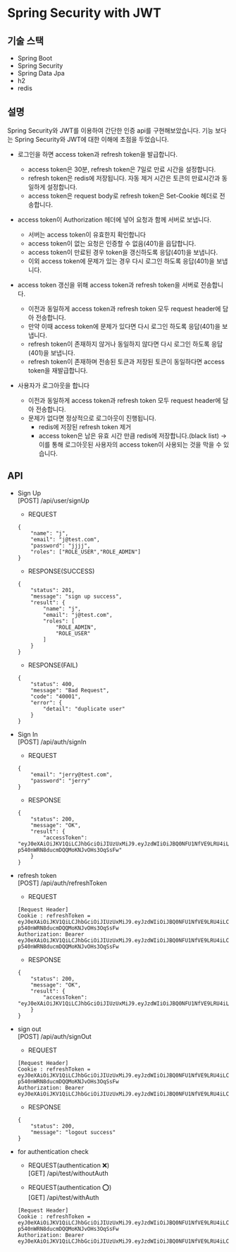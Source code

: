 # Spring Security with JWT

## 기술 스택
* Spring Boot
* Spring Security
* Spring Data Jpa
* h2
* redis

## 설명
Spring Security와 JWT를 이용하여 간단한 인증 api를 구현해보았습니다. 기능 보다는 Spring Security와 JWT에 대한 이해에 초점을 두었습니다.

* 로그인을 하면 access token과 refresh token을 발급합니다.
  * access token은 30분, refresh token은 7일로 만료 시간을 설정합니다.
  * refresh token은 redis에 저장됩니다. 자동 제거 시간은 토큰의 만료시간과 동일하게 설정합니다.
  * access token은 request body로 refresh token은 Set-Cookie 헤더로 전송합니다.


* access token이 Authorization 헤더에 넣어 요청과 함께 서버로 보냅니다.
  * 서버는 access token이 유효한지 확인합니다
  * access token이 없는 요청은 인증할 수 없음(401)을 읍답합니다.
  * access token이 만료된 경우 token을 갱신하도록 응답(401)을 보냅니다.
  * 이외 access token에 문제가 있는 경우 다시 로그인 하도록 응답(401)을 보냅니다.


* access token 갱신을 위해 access token과 refresh token을 서버로 전송합니다.
  * 이전과 동일하게 access token과 refresh token 모두 request header에 담아 전송합니다.
  * 만약 이때 access token에 문제가 있다면 다시 로그인 하도록 응답(401)을 보냅니다.
  * refresh token이 존재하지 않거나 동일하지 않다면 다시 로그인 하도록 응답(401)을 보냅니다.
  * refresh token이 존재하며 전송된 토큰과 저장된 토큰이 동일하다면 access token을 재발급합니다.


* 사용자가 로그아웃을 합니다
  * 이전과 동일하게 access token과 refresh token 모두 request header에 담아 전송합니다.
  * 문제가 없다면 정상적으로 로그아웃이 진행됩니다.
    * redis에 저장된 refresh token 제거
    * access token은 남은 유효 시간 만큼 redis에 저장합니다.(black list) → 이를 통해 로그아웃된 사용자의 access token이 사용되는 것을 막을 수 있습니다.


## API
* Sign Up   
[POST] /api/user/signUp
    * REQUEST
    ```
    {
        "name": "j",
        "email": "j@test.com",
        "password": "jjjj",
        "roles": ["ROLE_USER","ROLE_ADMIN"]
    }
    ```
    * RESPONSE(SUCCESS)
    ```
    {
        "status": 201,
        "message": "sign up success",
        "result": {
            "name": "j",
            "email": "j@test.com",
            "roles": [
                "ROLE_ADMIN",
                "ROLE_USER"
            ]
        }
    }    
    ```
    * RESPONSE(FAIL)
    ```
    {
        "status": 400,
        "message": "Bad Request",
        "code": "40001",
        "error": {
            "detail": "duplicate user"
        }
    }  
    ```


* Sign In   
[POST] /api/auth/signIn
    * REQUEST
    ```
    {
        "email": "jerry@test.com",
        "password": "jerry"
    }
    ```
    * RESPONSE
    ```
    {
        "status": 200,
        "message": "OK",
        "result": {
            "accessToken": "eyJ0eXAiOiJKV1QiLCJhbGciOiJIUzUxMiJ9.eyJzdWIiOiJBQ0NFU1NfVE9LRU4iLCJVU0VSX0VNQUlMIjoiamVycnlAdGVzdC5jb20iLCJBVVRIT1JJVElFUyI6IlJPTEVfVVNFUiIsImlhdCI6MTY0NDU3MzcwNCwiZXhwIjoxNjQ0NTc3MzA0fQ.Q9tHXygfcCssInkTsytH7PBNbtOZrfGpmoPXgaH1BuoFd6rFAMD7A-p540nWRN8ducmDQQMoKNJvOHs3OqSsFw"
        }
    }
    ```

* refresh token   
[POST] /api/auth/refreshToken
    * REQUEST
    ```
    [Request Header]
    Cookie : refreshToken = eyJ0eXAiOiJKV1QiLCJhbGciOiJIUzUxMiJ9.eyJzdWIiOiJBQ0NFU1NfVE9LRU4iLCJVU0VSX0VNQUlMIjoiamVycnlAdGVzdC5jb20iLCJBVVRIT1JJVElFUyI6IlJPTEVfVVNFUiIsImlhdCI6MTY0NDU3MzcwNCwiZXhwIjoxNjQ0NTc3MzA0fQ.Q9tHXygfcCssInkTsytH7PBNbtOZrfGpmoPXgaH1BuoFd6rFAMD7A-p540nWRN8ducmDQQMoKNJvOHs3OqSsFw 
    Authorization: Bearer eyJ0eXAiOiJKV1QiLCJhbGciOiJIUzUxMiJ9.eyJzdWIiOiJBQ0NFU1NfVE9LRU4iLCJVU0VSX0VNQUlMIjoiamVycnlAdGVzdC5jb20iLCJBVVRIT1JJVElFUyI6IlJPTEVfVVNFUiIsImlhdCI6MTY0NDU3MzcwNCwiZXhwIjoxNjQ0NTc3MzA0fQ.Q9tHXygfcCssInkTsytH7PBNbtOZrfGpmoPXgaH1BuoFd6rFAMD7A-p540nWRN8ducmDQQMoKNJvOHs3OqSsFw
    ```
  
    * RESPONSE
    ```
    {
        "status": 200,
        "message": "OK",
        "result": {
            "accessToken": "eyJ0eXAiOiJKV1QiLCJhbGciOiJIUzUxMiJ9.eyJzdWIiOiJBQ0NFU1NfVE9LRU4iLCJVU0VSX0VNQUlMIjoiamVycnlAdGVzdC5jb20iLCJBVVRIT1JJVElFUyI6IlJPTEVfVVNFUiIsImlhdCI6MTY0NDU3NTMyMywiZXhwIjoxNjQ0NTc4OTIzfQ.Oinp6aHgTimk3v0Cmt6ILJhnMDs1HHwdinxJuuDo93xEhGrIw_UhVSGdLqYYnZ2boOa0B8dq_WgighGcRNgR_g"
        }
    }
    ```

* sign out   
[POST] /api/auth/signOut
    * REQUEST
    ```
    [Request Header]
    Cookie : refreshToken = eyJ0eXAiOiJKV1QiLCJhbGciOiJIUzUxMiJ9.eyJzdWIiOiJBQ0NFU1NfVE9LRU4iLCJVU0VSX0VNQUlMIjoiamVycnlAdGVzdC5jb20iLCJBVVRIT1JJVElFUyI6IlJPTEVfVVNFUiIsImlhdCI6MTY0NDU3MzcwNCwiZXhwIjoxNjQ0NTc3MzA0fQ.Q9tHXygfcCssInkTsytH7PBNbtOZrfGpmoPXgaH1BuoFd6rFAMD7A-p540nWRN8ducmDQQMoKNJvOHs3OqSsFw 
    Authorization: Bearer eyJ0eXAiOiJKV1QiLCJhbGciOiJIUzUxMiJ9.eyJzdWIiOiJBQ0NFU1NfVE9LRU4iLCJVU0VSX0VNQUlMIjoiamVycnlAdGVzdC5jb20iLCJBVVRIT1JJVElFUyI6IlJPTEVfVVNFUiIsImlhdCI6MTY0NDU3NTMyMywiZXhwIjoxNjQ0NTc4OTIzfQ.Oinp6aHgTimk3v0Cmt6ILJhnMDs1HHwdinxJuuDo93xEhGrIw_UhVSGdLqYYnZ2boOa0B8dq_WgighGcRNgR_g
    ```
  
    * RESPONSE
    ```
    {
        "status": 200,
        "message": "logout success"
    }
    ```
  
* for authentication check
  * REQUEST(authentication ❌)   
    [GET] /api/test/withoutAuth

  * REQUEST(authentication ⭕️)   
  [GET] /api/test/withAuth
  ```
  [Request Header]
  Cookie : refreshToken = eyJ0eXAiOiJKV1QiLCJhbGciOiJIUzUxMiJ9.eyJzdWIiOiJBQ0NFU1NfVE9LRU4iLCJVU0VSX0VNQUlMIjoiamVycnlAdGVzdC5jb20iLCJBVVRIT1JJVElFUyI6IlJPTEVfVVNFUiIsImlhdCI6MTY0NDU3MzcwNCwiZXhwIjoxNjQ0NTc3MzA0fQ.Q9tHXygfcCssInkTsytH7PBNbtOZrfGpmoPXgaH1BuoFd6rFAMD7A-p540nWRN8ducmDQQMoKNJvOHs3OqSsFw 
  Authorization: Bearer eyJ0eXAiOiJKV1QiLCJhbGciOiJIUzUxMiJ9.eyJzdWIiOiJBQ0NFU1NfVE9LRU4iLCJVU0VSX0VNQUlMIjoiamVycnlAdGVzdC5jb20iLCJBVVRIT1JJVElFUyI6IlJPTEVfVVNFUiIsImlhdCI6MTY0NDU3NTMyMywiZXhwIjoxNjQ0NTc4OTIzfQ.Oinp6aHgTimk3v0Cmt6ILJhnMDs1HHwdinxJuuDo93xEhGrIw_UhVSGdLqYYnZ2boOa0B8dq_WgighGcRNgR_g
  ```

  


